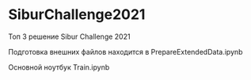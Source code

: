 # SiburChallenge2021
Топ 3 решение Sibur Challenge 2021

Подготовка внешних файлов находится в PrepareExtendedData.ipynb

Основной ноутбук Train.ipynb
